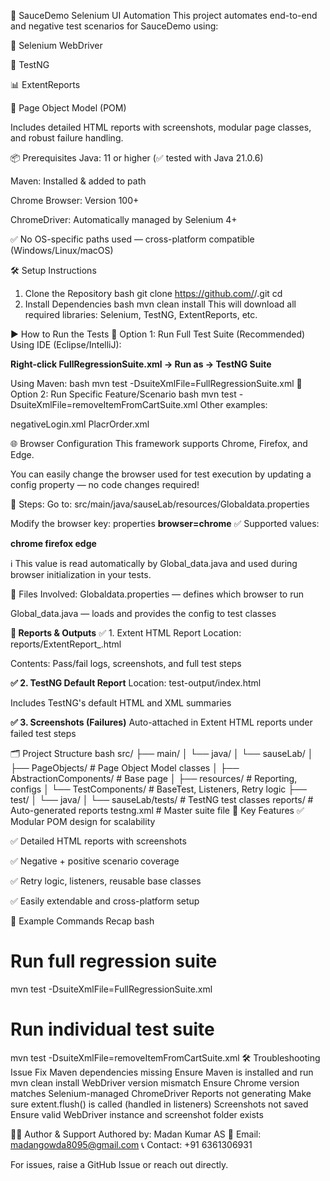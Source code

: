 🚀 SauceDemo Selenium UI Automation
This project automates end-to-end and negative test scenarios for SauceDemo using:

🧪 Selenium WebDriver

🧪 TestNG

📊 ExtentReports

🧱 Page Object Model (POM)

Includes detailed HTML reports with screenshots, modular page classes, and robust failure handling.

📦 Prerequisites
Java: 11 or higher (✅ tested with Java 21.0.6)

Maven: Installed & added to path

Chrome Browser: Version 100+

ChromeDriver: Automatically managed by Selenium 4+

✅ No OS-specific paths used — cross-platform compatible (Windows/Linux/macOS)

🛠️ Setup Instructions
1. Clone the Repository
bash
git clone https://github.com/<your-username>/<your-repo>.git
cd <repo-folder>
2. Install Dependencies
bash
mvn clean install
This will download all required libraries: Selenium, TestNG, ExtentReports, etc.

▶️ How to Run the Tests
🔹 Option 1: Run Full Test Suite (Recommended)
Using IDE (Eclipse/IntelliJ):

**Right-click FullRegressionSuite.xml → Run as → TestNG Suite**

Using Maven:
bash
mvn test -DsuiteXmlFile=FullRegressionSuite.xml
🔹 Option 2: Run Specific Feature/Scenario
bash
mvn test -DsuiteXmlFile=removeItemFromCartSuite.xml
Other examples:

negativeLogin.xml
PlacrOrder.xml

🌐 Browser Configuration
This framework supports Chrome, Firefox, and Edge.

You can easily change the browser used for test execution by updating a config property — no code changes required!

🔧 Steps:
Go to:
src/main/java/sauseLab/resources/Globaldata.properties

Modify the browser key:
properties
**browser=chrome**
✅ Supported values:

**chrome
firefox
edge**

ℹ️ This value is read automatically by Global_data.java and used during browser initialization in your tests.

📁 Files Involved:
Globaldata.properties — defines which browser to run

Global_data.java — loads and provides the config to test classes

**📂 Reports & Outputs**
✅ 1. Extent HTML Report
Location: reports/ExtentReport_<timestamp>.html

Contents: Pass/fail logs, screenshots, and full test steps

**✅ 2. TestNG Default Report**
Location: test-output/index.html

Includes TestNG's default HTML and XML summaries

**✅ 3. Screenshots (Failures)**
Auto-attached in Extent HTML reports under failed test steps

🗂️ Project Structure
bash
src/
├── main/
│   └── java/
│       └── sauseLab/
│           ├── PageObjects/           # Page Object Model classes
│           ├── AbstractionComponents/ # Base page
│           ├── resources/             # Reporting, configs
│           └── TestComponents/        # BaseTest, Listeners, Retry logic
├── test/
│   └── java/
│       └── sauseLab/tests/            # TestNG test classes
reports/                               # Auto-generated reports
testng.xml                             # Master suite file
🔑 Key Features
✅ Modular POM design for scalability

✅ Detailed HTML reports with screenshots

✅ Negative + positive scenario coverage

✅ Retry logic, listeners, reusable base classes

✅ Easily extendable and cross-platform setup

🧪 Example Commands Recap
bash
# Run full regression suite
mvn test -DsuiteXmlFile=FullRegressionSuite.xml

# Run individual test suite
mvn test -DsuiteXmlFile=removeItemFromCartSuite.xml
🛠️ Troubleshooting
Issue	Fix
Maven dependencies missing	Ensure Maven is installed and run mvn clean install
WebDriver version mismatch	Ensure Chrome version matches Selenium-managed ChromeDriver
Reports not generating	Make sure extent.flush() is called (handled in listeners)
Screenshots not saved	Ensure valid WebDriver instance and screenshot folder exists

👨‍💻 Author & Support
Authored by: Madan Kumar AS
📧 Email: madangowda8095@gmail.com
📞 Contact: +91 6361306931

For issues, raise a GitHub Issue or reach out directly.
